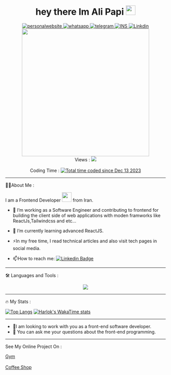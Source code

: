 <div id="header" align="center">
    <h1>
  hey there Im Ali Papi 
  <img src="https://media.giphy.com/media/hvRJCLFzcasrR4ia7z/giphy.gif" width="30px"/>
</h1>
      <div id="badges">
          <a href="https://alipapideveloper.ir">
              <img src="https://img.shields.io/badge/website-000000?style=for-the-badge&logo=About.me&logoColor=white" alt="personalwebsite"/>
          </a>
    <a href="">
        <img src="https://img.shields.io/badge/WhatsApp-25D366?style=for-the-badge&logo=whatsapp&logoColor=white" alt="whatsapp" />
    </a>
    <a href="https://t.me/disayres">
        <img src="https://img.shields.io/badge/Telegram-2CA5E0?style=for-the-badge&logo=telegram&logoColor=white" alt="telegram"  />
    </a>
    <a href="https://www.instagram.com/disayres">
        <img src="https://img.shields.io/badge/Instagram-%23E4405F.svg?style=for-the-badge&logo=instagram&logoColor=white" alt="INS"  />
    </a>
    <a href="https://www.linkedin.com/in/disayres/">
        <img src="https://custom-icon-badges.demolab.com/badge/LinkedIn-0A66C2?logo=linkedin-white&logoColor=fff" alt="Linkdin"  />
    </a>
</div>
  <img src="https://media4.giphy.com/media/3kPDmoWdBpQPNhCnUG/giphy.gif" width="400"/>
<br />

  <div align=center">
          <span>Views : </span>
      <img src="https://komarev.com/ghpvc/?username=disayres&label=PROFILE+VIEWS" />
</div>
<br />
<div>
    <span>Coding Time : </span>
    <a href="https://wakatime.com/@018c648b-ecfa-46ce-9f5c-4c74f9345b16">
        <img src="https://wakatime.com/badge/user/018c648b-ecfa-46ce-9f5c-4c74f9345b16.svg" alt="Total time coded since Dec 13 2023" />
    </a>
</div>
</div>

---

:man_technologist:About Me :

I am a Frontend Developer  <img src="https://media.giphy.com/media/WUlplcMpOCEmTGBtBW/giphy.gif" width="30"> from Iran.
- :telescope: I’m working as a Software Engineer and contributing to frontend for building the client side of web applications with moden framworks like ReactJs,Tailwindcss and etc...

- :seedling: I’m currently learning advanced ReactJS.

- :zap:In my free time, I read technical articles and also visit tech pages in social media.

- :mailbox:How to reach me: [![Linkedin Badge](https://img.shields.io/badge/-disayres-yellow?style=flat&logo=Linkedin&logoColor=white)]("https://www.github.com/disayres")

---

:hammer_and_wrench: Languages and Tools :

<p align="center">
  <a href="https://skillicons.dev">
    <img src="https://skillicons.dev/icons?i=html,css,tailwind,js,react,bootstrap,github,npm,vite" />
  </a>
</p>

---

:fire: My Stats :

[![Top Langs](https://github-readme-stats.vercel.app/api/top-langs/?username=disayres&layout=pie)](https://github.com/anuraghazra/github-readme-stats)
[![Harlok's WakaTime stats](https://github-readme-stats.vercel.app/api/wakatime?username=disayres)](https://github.com/anuraghazra/github-readme-stats)

---


- 👯I am looking to work with you as a front-end software developer.
- 💬 You can ask me your questions about the front-end programming.

---

See My Online Project On :
<div id="Projects">
    <div>
        <a href="https://disayres.github.io/gym/">Gym</a>
   </div>
    <br />
    <div>
        <a href="https://disayres.github.io/Coofee-Shop/">Coffee Shop</a>
    </div>
</div>
